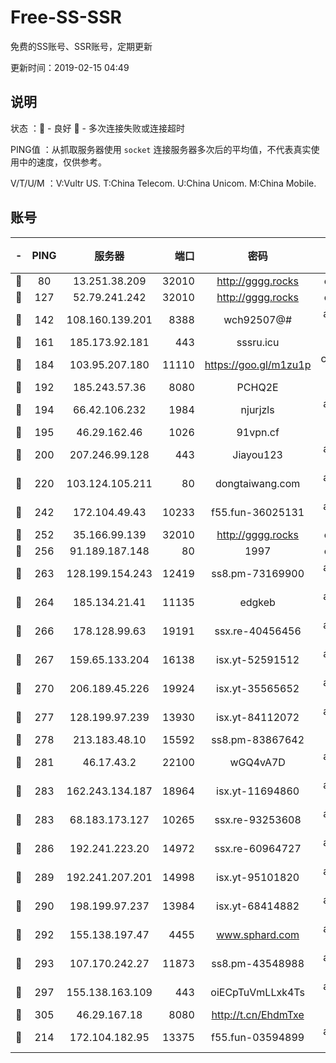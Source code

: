 # Free-SS-SSR

免费的SS账号、SSR账号，定期更新

更新时间：2019-02-15 04:49

## 说明

状态     ：🙂 - 良好 🙁 - 多次连接失败或连接超时

PING值   ：从抓取服务器使用 `socket` 连接服务器多次后的平均值，不代表真实使用中的速度，仅供参考。

V/T/U/M  ：V:Vultr US. T:China Telecom. U:China Unicom. M:China Mobile.

## 账号

|-|PING|服务器|端口|密码|加密方式|区域|V/T/U/M|
|:----:|:----:|:-----:|-----:|:----:|:----:|:----:|:----:|
|🙂|80|13.251.38.209|32010|http://gggg.rocks|chacha20|SG|10↑/10↑/10↑/10↑|
|🙂|127|52.79.241.242|32010|http://gggg.rocks|chacha20|KR|10↑/10↑/10↑/10↑|
|🙂|142|108.160.139.201|8388|wch92507@#|aes-256-cfb|JP|10↑/10↑/10↑/10↑|
|🙂|161|185.173.92.181|443|sssru.icu|rc4-md5|RU|10↑/10↑/10↑/10↑|
|🙂|184|103.95.207.180|11110|https://goo.gl/m1zu1p|chacha20-ietf|US|10↑/10↑/10↑/10↑|
|🙂|192|185.243.57.36|8080|PCHQ2E|rc4-md5|US|10↑/10↑/10↑/10↑|
|🙂|194|66.42.106.232|1984|njurjzls|aes-256-cfb|US|10↑/10↑/10↑/10↑|
|🙂|195|46.29.162.46|1026|91vpn.cf|rc4-md5|RU|9↑/10↑/10↑/10↑|
|🙂|200|207.246.99.128|443|Jiayou123|aes-256-cfb|US|10↑/10↑/10↑/10↑|
|🙂|220|103.124.105.211|80|dongtaiwang.com|aes-256-cfb|US|10↑/10↑/10↑/10↑|
|🙂|242|172.104.49.43|10233|f55.fun-36025131|aes-256-cfb|SG|7↑/6↑/6↑/6↑|
|🙂|252|35.166.99.139|32010|http://gggg.rocks|chacha20|US|10↑/9↑/9↑/9↑|
|🙂|256|91.189.187.148|80|1997|chacha20|US|10↑/10↑/10↑/10↑|
|🙂|263|128.199.154.243|12419|ss8.pm-73169900|aes-256-cfb|SG|10↑/10↑/9↑/10↑|
|🙂|264|185.134.21.41|11135|edgkeb|aes-256-cfb|GB|10↑/10↑/10↑/10↑|
|🙂|266|178.128.99.63|19191|ssx.re-40456456|aes-256-cfb|SG|7↑/6↑/6↑/6↑|
|🙂|267|159.65.133.204|16138|isx.yt-52591512|aes-256-cfb|SG|10↑/10↑/10↑/10↑|
|🙂|270|206.189.45.226|19924|isx.yt-35565652|aes-256-cfb|SG|10↑/10↑/10↑/10↑|
|🙂|277|128.199.97.239|13930|isx.yt-84112072|aes-256-cfb|SG|10↑/10↑/10↑/10↑|
|🙂|278|213.183.48.10|15592|ss8.pm-83867642|rc4-md5|RU|7↑/6↑/6↑/6↑|
|🙂|281|46.17.43.2|22100|wGQ4vA7D|aes-256-gcm|RU|10↑/10↑/10↑/10↑|
|🙂|283|162.243.134.187|18964|isx.yt-11694860|aes-256-cfb|US|10↑/10↑/10↑/10↑|
|🙂|283|68.183.173.127|10265|ssx.re-93253608|aes-256-cfb|US|7↑/6↑/6↑/6↑|
|🙂|286|192.241.223.20|14972|ssx.re-60964727|aes-256-cfb|US|7↑/6↑/6↑/6↑|
|🙂|289|192.241.207.201|14998|isx.yt-95101820|aes-256-cfb|US|10↑/10↑/10↑/10↑|
|🙂|290|198.199.97.237|13984|isx.yt-68414882|aes-256-cfb|US|10↑/10↑/10↑/10↑|
|🙂|292|155.138.197.47|4455|www.sphard.com|aes-256-cfb|US|10↑/10↑/10↑/10↑|
|🙂|293|107.170.242.27|11873|ss8.pm-43548988|aes-256-cfb|US|7↑/6↑/6↑/6↑|
|🙂|297|155.138.163.109|443|oiECpTuVmLLxk4Ts|aes-256-cfb|US|9↑/10↑/10↑/10↑|
|🙂|305|46.29.167.18|8080|http://t.cn/EhdmTxe|rc4-md5|RU|10↑/10↑/10↑/10↑|
|🙂|214|172.104.182.95|13375|f55.fun-03594899|aes-256-cfb|SG|7↑/6↑/6↑/6↑|
